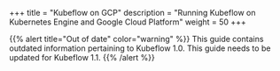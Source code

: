 +++
title = "Kubeflow on GCP"
description = "Running Kubeflow on Kubernetes Engine and Google Cloud Platform"
weight = 50
+++

{{% alert title="Out of date" color="warning" %}}
This guide contains outdated information pertaining to Kubeflow 1.0. This guide
needs to be updated for Kubeflow 1.1.
{{% /alert %}}


